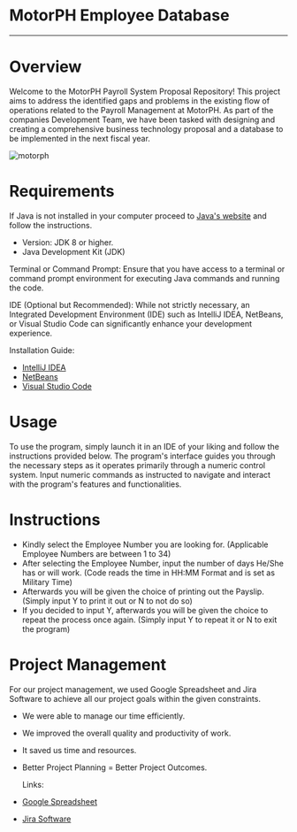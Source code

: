 # MotorPH Employee Database
---
# Overview

Welcome to the MotorPH Payroll System Proposal Repository! This project aims to address the identified gaps and problems in the existing flow of operations related to the Payroll Management at MotorPH. As part of the companies Development Team, we have been tasked with designing and creating a comprehensive business technology proposal and a database to be implemented in the next fiscal year.

![motorph](https://github.com/eliakimset/MO-IT101-Group-2/assets/162069953/f4fe341e-1160-4e78-bd46-c7ba80093b35)

# Requirements
If Java is not installed in your computer proceed to [Java's website](https://www.oracle.com/ph/java/technologies/downloads/#java21) and follow the instructions.
- Version: JDK 8 or higher.
- Java Development Kit (JDK)

Terminal or Command Prompt:
Ensure that you have access to a terminal or command prompt environment for executing Java commands and running the code.

IDE (Optional but Recommended):
While not strictly necessary, an Integrated Development Environment (IDE) such as IntelliJ IDEA, NetBeans, or Visual Studio Code can significantly enhance your development experience.

Installation Guide:
- [IntelliJ IDEA](https://www.jetbrains.com/idea/download/?section=windows)
- [NetBeans](https://netbeans.apache.org/front/main/download/nb21/)
- [Visual Studio Code](https://code.visualstudio.com/download)

# Usage
To use the program, simply launch it in an IDE of your liking and follow the instructions provided below. The program's interface guides you through the necessary steps as it operates primarily through a numeric control system. Input numeric commands as instructed to navigate and interact with the program's features and functionalities.

# Instructions
- Kindly select the Employee Number you are looking for. (Applicable Employee Numbers are between 1 to 34)
- After selecting the Employee Number, input the number of days He/She has or will work. (Code reads the time in HH:MM Format and is set as Military Time)
- Afterwards you will be given the choice of printing out the Payslip. (Simply input Y to print it out or N to not do so)
- If you decided to input Y, afterwards you will be given the choice to repeat the process once again. (Simply input Y to repeat it or N to exit the program)

# Project Management
For our project management, we used Google Spreadsheet and Jira Software to achieve all our project goals within the given constraints. 
- We were able to manage our time efficiently.
- We improved the overall quality and productivity of work.
- It saved us time and resources.
- Better Project Planning = Better Project Outcomes.

  Links:
- [Google Spreadsheet](https://docs.google.com/spreadsheets/d/1hveaIo_RQaeWB975ikwjrxHinlu2gHpBqsrP3sTJHco/edit#gid=1584572912)
- [Jira Software](https://motorph.atlassian.net/jira/software/projects/KAN/boards/1)

